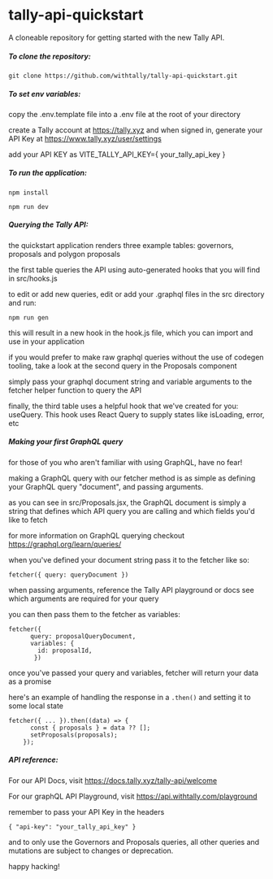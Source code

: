 # tally-api-quickstart
A cloneable repository for getting started with the new Tally API.

##### To clone the repository: 

```git clone https://github.com/withtally/tally-api-quickstart.git```

##### To set env variables:

copy the .env.template file into a .env file at the root of your directory

create a Tally account at https://tally.xyz and when signed in, generate your API Key at https://www.tally.xyz/user/settings

add your API KEY as VITE_TALLY_API_KEY={ your_tally_api_key }

##### To run the application: 

```npm install``` 

```npm run dev```

##### Querying the Tally API:

the quickstart application renders three example tables: governors, proposals and polygon proposals

the first table queries the API using auto-generated hooks that you will find in src/hooks.js

to edit or add new queries, edit or add your .graphql files in the src directory and run:

```npm run gen```

this will result in a new hook in the hook.js file, which you can import and use in your application

if you would prefer to make raw graphql queries without the use of codegen tooling, take a look at the second query in the Proposals component

simply pass your graphql document string and variable arguments to the fetcher helper function to query the API

finally, the third table uses a helpful hook that we've created for you: useQuery. This hook uses React Query to supply states like isLoading, error, etc 

##### Making your first GraphQL query

for those of you who aren't familiar with using GraphQL, have no fear! 

making a GraphQL query with our fetcher method is as simple as defining your GraphQL query "document", and passing arguments. 

as you can see in src/Proposals.jsx, the GraphQL document is simply a string that defines which API query you are calling and which fields you'd like to fetch 

for more information on GraphQL querying checkout https://graphql.org/learn/queries/

when you've defined your document string pass it to the fetcher like so: 

```fetcher({ query: queryDocument })```

when passing arguments, reference the Tally API playground or docs see which arguments are required for your query

you can then pass them to the fetcher as variables: 

```
fetcher({
      query: proposalQueryDocument,
      variables: {
        id: proposalId,
       })
```

once you've passed your query and variables, fetcher will return your data as a promise

here's an example of handling the response in a ```.then()``` and setting it to some local state

```
fetcher({ ... }).then((data) => {
      const { proposals } = data ?? [];
      setProposals(proposals);
    });
```    


##### API reference:

For our API Docs, visit https://docs.tally.xyz/tally-api/welcome

For our graphQL API Playground, visit https://api.withtally.com/playground

remember to pass your API Key in the headers  

```{ "api-key": "your_tally_api_key" }```

and to only use the Governors and Proposals queries, all other queries and mutations are subject to changes or deprecation.


happy hacking!


